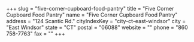 +++
slug = "five-corner-cupboard-food-pantry"
title = "Five Corner Cupboard Food Pantry"
name = "Five Corner Cupboard Food Pantry"
address = "124 Scantic Rd."
cityIndexKey = "city-ct-east-windsor"
city = "East Windsor"
state = "CT"
postal = "06088"
website = ""
phone = "860 758-7763"
fax = ""
+++
